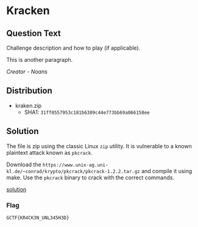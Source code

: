 # Kracken

## Question Text

Challenge description and how to play (if applicable).

This is another paragraph.

*Creator - Noans*

## Distribution
- kraken.zip
    - SHA1: `31ff0557953c181b6309c44e773bb69a066158ee`

## Solution
The file is zip using the classic Linux `zip` utility. It is vulnerable to a known plaintext attack known as `pkcrack`.

Download the `https://www.unix-ag.uni-kl.de/~conrad/krypto/pkcrack/pkcrack-1.2.2.tar.gz` and compile it using make. Use the `pkcrack` binary to crack with the correct commands.

[solution](solution/solution.sh)

### Flag
`GCTF{KR4CK3N_UNL345H3D}`
